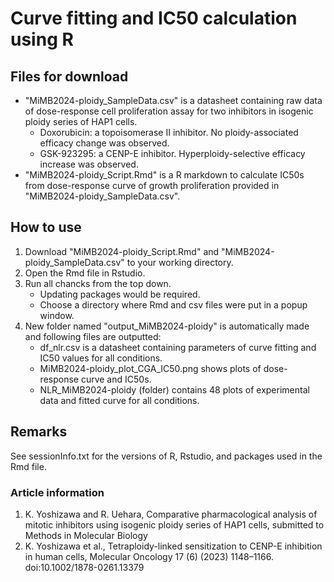 # Curve fitting and IC50 calculation using R

## Files for download

- "MiMB2024-ploidy_SampleData.csv" is a datasheet containing raw data of dose-response cell proliferation assay for two inhibitors in isogenic ploidy series of HAP1 cells.
  - Doxorubicin: a topoisomerase II inhibitor. No ploidy-associated efficacy change was observed.
  - GSK-923295: a CENP-E inhibitor. Hyperploidy-selective efficacy increase was observed.
- "MiMB2024-ploidy_Script.Rmd" is a R markdown to calculate IC50s from dose-response curve of growth proliferation provided in "MiMB2024-ploidy_SampleData.csv".

## How to use

1. Download "MiMB2024-ploidy_Script.Rmd" and "MiMB2024-ploidy_SampleData.csv" to your working directory.
2. Open the Rmd file in Rstudio.
3. Run all chancks from the top down.
   - Updating packages would be required.
   - Choose a directory where Rmd and csv files were put in a popup window.
5. New folder named "output_MiMB2024-ploidy" is automatically made and following files are outputted:
   - df_nlr.csv is a datasheet containing parameters of curve fitting and IC50 values for all conditions.
   - MiMB2024-ploidy_plot_CGA_IC50.png shows plots of dose-response curve and IC50s.
   - NLR_MiMB2024-ploidy (folder) contains 48 plots of experimental data and fitted curve for all conditions.

## Remarks

See sessionInfo.txt for the versions of R, Rstudio, and packages used in the Rmd file.

### Article information

1. K. Yoshizawa and R. Uehara, Comparative pharmacological analysis of mitotic inhibitors using isogenic ploidy series of HAP1 cells, submitted to Methods in Molecular Biology
2. K. Yoshizawa et al., Tetraploidy-linked sensitization to CENP-E inhibition in human cells, Molecular Oncology 17 (6) (2023) 1148–1166. doi:10.1002/1878-0261.13379
